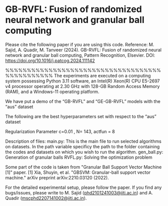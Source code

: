 # GB-RVFL: Fusion of randomized neural network and granular ball computing

Please cite the following paper if you are using this code. Reference: M. Sajid, A. Quadir, M. Tanveer (2024). GB-RVFL: Fusion of randomized neural network and granular ball computing, Pattern Recognition, Elsevier.
DOI: https://doi.org/10.1016/j.patcog.2024.111142

%%%%%%%%%%%%%%%%%%%%%%%%%%%%%%%%%%%%%%%%%%%%%%% 
The experiments are executed on a computing system possessing Python 3.11 software, an Intel(R) Xeon(R) CPU E5-2697 v4 processor operating at 2.30 GHz with 128-GB Random Access Memory (RAM), and a Windows-11 operating platform.

We have put a demo of the “GB-RVFL” and “GE-GB-RVFL” models with the “aus” dataset

The following are the best hyperparameters set with respect to the “aus” dataset

Regularization Parameter c=0.01 , N= 143, actfun = 8

Description of files: 
main.py: This is the main file to run selected algorithms on datasets. In the path variable specificy the path to the folder containing the codes and datasets on which you wish to run the algorithm. 
gen_ball.py: Generation of granular balls 
RVFL.py: Solving the optimization problem

Some part of the code is taken from "Granular Ball Support Vector Machine [1]" paper.
[1] Xia, Shuyin, et al. "GBSVM: Granular-ball support vector machine." arXiv preprint arXiv:2210.03120 (2022).

For the detailed experimental setup, please follow the paper. If you find any bugs/issues, please write to M. Sajid (phd2101241003@iiti.ac.in) and A. Quadir (mscphd2207141002@iiti.ac.in).
